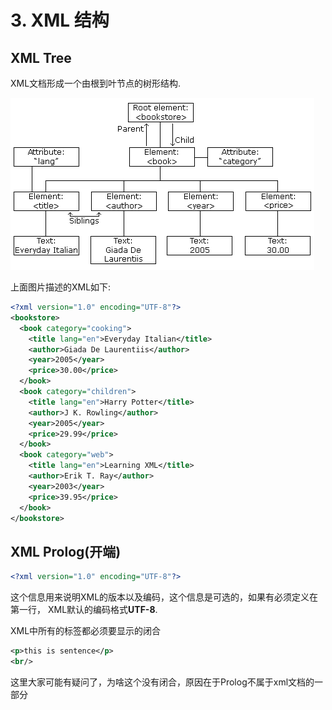 # 3. XML 结构

## XML Tree

XML文档形成一个由根到叶节点的树形结构.

![nodetree](img/nodetree.gif)

上面图片描述的XML如下:

```xml
<?xml version="1.0" encoding="UTF-8"?>
<bookstore>
  <book category="cooking">
    <title lang="en">Everyday Italian</title>
    <author>Giada De Laurentiis</author>
    <year>2005</year>
    <price>30.00</price>
  </book>
  <book category="children">
    <title lang="en">Harry Potter</title>
    <author>J K. Rowling</author>
    <year>2005</year>
    <price>29.99</price>
  </book>
  <book category="web">
    <title lang="en">Learning XML</title>
    <author>Erik T. Ray</author>
    <year>2003</year>
    <price>39.95</price>
  </book>
</bookstore>
```



##  XML Prolog(开端)

```xml
<?xml version="1.0" encoding="UTF-8"?>
```

这个信息用来说明XML的版本以及编码，这个信息是可选的，如果有必须定义在第一行， XML默认的编码格式**UTF-8**.



XML中所有的标签都必须要显示的闭合

```xml
<p>this is sentence</p>
<br/>
```



这里大家可能有疑问了，为啥这个没有闭合，原因在于Prolog不属于xml文档的一部分
